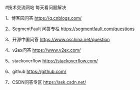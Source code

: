 #技术交流网站
每天看问题解决

1、博客园问答
    https://q.cnblogs.com/

2、SegmentFault 问答专栏
    https://segmentfault.com/questions

3、开源中国问答
    https://www.oschina.net/question

4、v2ex问答
    https://www.v2ex.com/

5、stackoverflow
    https://stackoverflow.com/

6、github
    https://github.com/

7、CSDN问答专区
    https://ask.csdn.net/